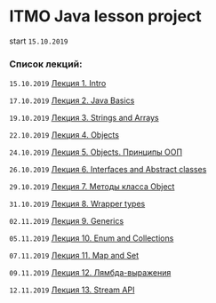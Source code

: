 # ITMO Java lesson project
start `15.10.2019`

### Список лекций:

`15.10.2019` [Лекция 1. Intro](https://drive.google.com/open?id=1OZAIC1k3v4iBHYOYiDyHlRtk7hx49ecV)

`17.10.2019` [Лекция 2. Java Basics](https://drive.google.com/open?id=15N1WPmLyDg5robOQ57D3WDcK7f7xPuu2)

`19.10.2019` [Лекция 3. Strings and Arrays](https://drive.google.com/open?id=12kYQPxRiJ43igvs1YwmyCuriaoT7B-Vo)

`22.10.2019` [Лекция 4. Objects](https://drive.google.com/open?id=11oj5kfnobDCkFjFq-S66D6zhyWuWpBOo)

`24.10.2019` [Лекция 5. Objects. Принципы ООП](https://drive.google.com/open?id=1b5MhTRGNrf6ijjJ8vKv1x0IP2dUNNjzm)

`26.10.2019` [Лекция 6. Interfaces and Abstract classes](https://drive.google.com/open?id=1pCASi6nQ_87BFhFYE4kDXX65vyMDfMaj)

`29.10.2019` [Лекция 7. Методы класса Object](https://drive.google.com/open?id=1i6kwYC-CKxJrXOuQR96Wq48_OQ3XHjE1)

`31.10.2019` [Лекция 8. Wrapper types](https://drive.google.com/open?id=1VzMFGrglW1jeDO3o2YK2GBPY_DFjXf_c)

`02.11.2019` [Лекция 9. Generics](https://drive.google.com/open?id=10bsfX6tGFfRxC7p8hVOWIoHKyVi0SRGu)

`05.11.2019` [Лекция 10. Enum and Collections](https://drive.google.com/open?id=1LdsV-SLxlF22zaQEmEwf0df7QJTI7YzW)

`07.11.2019` [Лекция 11. Map and Set](https://drive.google.com/open?id=12ELbxWbcovPpTnxL2ScNxx3nAlFQfzb1)

`09.11.2019` [Лекция 12. Лямбда-выражения](https://drive.google.com/open?id=1ee6k9VuPxP17d0fKg3NX69nUKAuP7dai)

`12.11.2019` [Лекция 13. Stream API](https://drive.google.com/open?id=1RvHpjB_bAeTAqFXyE8z12Ii_pcjh3kyp)